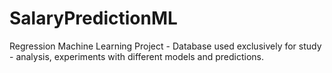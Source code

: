 # SalaryPredictionML
Regression Machine Learning Project - Database used exclusively for study - analysis, experiments with different models and predictions.
